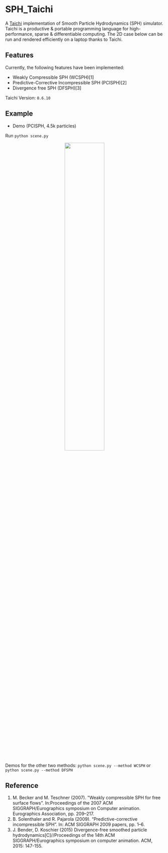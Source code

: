 # SPH_Taichi
A [Taichi](https://github.com/taichi-dev/taichi) implementation of Smooth Particle Hydrodynamics (SPH) simulator. Taichi is a productive & portable programming language for high-performance, sparse & differentiable computing. The 2D case below can be run and rendered efficiently on a laptop thanks to Taichi.

## Features
Currently, the following features have been implemented:
- Weakly Compressible SPH (WCSPH)[1]
- Predictive-Corrective Incompressible SPH (PCISPH)[2]
- Divergence free SPH (DFSPH)[3]

Taichi Version: ```0.6.10```
## Example

- Demo (PCISPH, 4.5k particles)

Run ```python scene.py```
<p align="center">
  <img src="https://github.com/erizmr/SPH_Taichi/blob/master/img/PCISPH.gif" width="50%" height="50%" />
</p>

Demos for the other two methods: ```python scene.py --method WCSPH``` or ```python scene.py --method DFSPH```

## Reference
1. M. Becker and M. Teschner (2007). "Weakly compressible SPH for free surface flows". In:Proceedings of the 2007 ACM SIGGRAPH/Eurographics symposium on Computer animation. Eurographics Association, pp. 209–217.
2. B. Solenthaler and R. Pajarola (2009). “Predictive-corrective incompressible SPH”. In: ACM SIGGRAPH 2009 papers, pp. 1–6.
3. J. Bender, D. Koschier (2015) Divergence-free smoothed particle hydrodynamics[C]//Proceedings of the 14th ACM SIGGRAPH/Eurographics symposium on computer animation. ACM, 2015: 147-155.
 
